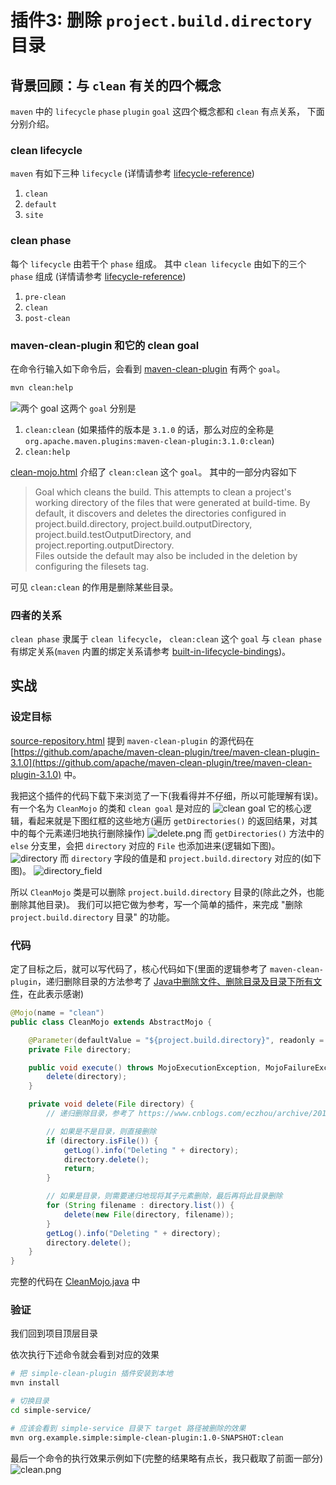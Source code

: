 # 插件3: 删除 `project.build.directory` 目录
## 背景回顾：与 `clean` 有关的四个概念
`maven` 中的 `lifecycle` `phase` `plugin` `goal` 这四个概念都和 `clean` 有点关系，
下面分别介绍。

### clean lifecycle
`maven` 有如下三种 `lifecycle` (详情请参考 [lifecycle-reference](https://maven.apache.org/guides/introduction/introduction-to-the-lifecycle.html#lifecycle-reference))
1. `clean`
2. `default`
3. `site`

### clean phase
每个 `lifecycle` 由若干个 `phase` 组成。
其中 `clean lifecycle` 由如下的三个 `phase` 组成 (详情请参考 [lifecycle-reference](https://maven.apache.org/guides/introduction/introduction-to-the-lifecycle.html#lifecycle-reference))
1. `pre-clean`
2. `clean`
3. `post-clean`

### maven-clean-plugin 和它的 clean goal

在命令行输入如下命令后，会看到 [maven-clean-plugin](https://maven.apache.org/plugins/maven-clean-plugin/)  有两个 `goal`。
```bash
mvn clean:help
```
![两个 goal](../pic/clean_plugin_goals.png)
这两个 `goal` 分别是
1. `clean:clean` (如果插件的版本是 `3.1.0` 的话，那么对应的全称是 `org.apache.maven.plugins:maven-clean-plugin:3.1.0:clean`)
2. `clean:help`

[clean-mojo.html](https://maven.apache.org/plugins/maven-clean-plugin/clean-mojo.html) 介绍了 `clean:clean` 这个 `goal`。 
其中的一部分内容如下
> Goal which cleans the build.
> This attempts to clean a project's working directory of the files that were generated at build-time. By default, it discovers and deletes the directories configured in project.build.directory, project.build.outputDirectory, project.build.testOutputDirectory, and project.reporting.outputDirectory.  
> Files outside the default may also be included in the deletion by configuring the filesets tag.

可见 `clean:clean` 的作用是删除某些目录。

### 四者的关系
`clean phase` 隶属于 `clean lifecycle`，
`clean:clean` 这个 `goal` 与 `clean phase` 有绑定关系(`maven` 内置的绑定关系请参考 [built-in-lifecycle-bindings](https://maven.apache.org/guides/introduction/introduction-to-the-lifecycle.html#built-in-lifecycle-bindings))。

## 实战
### 设定目标
[source-repository.html](https://maven.apache.org/plugins/maven-clean-plugin/source-repository.html)
提到 `maven-clean-plugin` 的源代码在 [https://github.com/apache/maven-clean-plugin/tree/maven-clean-plugin-3.1.0](https://github.com/apache/maven-clean-plugin/tree/maven-clean-plugin-3.1.0) 中。

我把这个插件的代码下载下来浏览了一下(我看得并不仔细，所以可能理解有误)。
有一个名为 `CleanMojo` 的类和 `clean goal` 是对应的
![clean goal](../pic/clean_goal.png)
它的核心逻辑，看起来就是下图红框的这些地方(遍历 `getDirectories()` 的返回结果，对其中的每个元素递归地执行删除操作)
![delete.png](../pic/delete.png)
而 `getDirectories()` 方法中的 `else` 分支里，会把 `directory` 对应的 `File` 也添加进来(逻辑如下图)。
![directory](../pic/directory.png)
而 `directory` 字段的值是和 `project.build.directory` 对应的(如下图)。 
![directory_field](../pic/directory_field.png)

所以 `CleanMojo` 类是可以删除 `project.build.directory` 目录的(除此之外，也能删除其他目录)。
我们可以把它做为参考，写一个简单的插件，来完成 "删除 `project.build.directory` 目录" 的功能。

### 代码
定了目标之后，就可以写代码了，核心代码如下(里面的逻辑参考了 `maven-clean-plugin`，递归删除目录的方法参考了 [Java中删除文件、删除目录及目录下所有文件](https://www.cnblogs.com/eczhou/archive/2012/01/16/2323431.html)，在此表示感谢)
```java
@Mojo(name = "clean")
public class CleanMojo extends AbstractMojo {

    @Parameter(defaultValue = "${project.build.directory}", readonly = true, required = true)
    private File directory;

    public void execute() throws MojoExecutionException, MojoFailureException {
        delete(directory);
    }

    private void delete(File directory) {
        // 递归删除目录，参考了 https://www.cnblogs.com/eczhou/archive/2012/01/16/2323431.html 一文

        // 如果是不是目录，则直接删除
        if (directory.isFile()) {
            getLog().info("Deleting " + directory);
            directory.delete();
            return;
        }

        // 如果是目录，则需要递归地现将其子元素删除，最后再将此目录删除
        for (String filename : directory.list()) {
            delete(new File(directory, filename));
        }
        getLog().info("Deleting " + directory);
        directory.delete();
    }
}
```
完整的代码在 [CleanMojo.java](src/main/java/org/example/simple/plugins/clean/CleanMojo.java) 中

### 验证
我们回到项目顶层目录

依次执行下述命令就会看到对应的效果
```bash
# 把 simple-clean-plugin 插件安装到本地 
mvn install

# 切换目录
cd simple-service/

# 应该会看到 simple-service 目录下 target 路径被删除的效果
mvn org.example.simple:simple-clean-plugin:1.0-SNAPSHOT:clean
```
最后一个命令的执行效果示例如下(完整的结果略有点长，我只截取了前面一部分)
![clean.png](../pic/clean.png)
